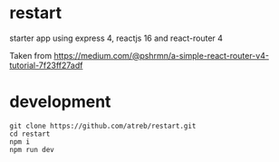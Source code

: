 # restart

starter app using express 4, reactjs 16 and react-router 4

Taken from https://medium.com/@pshrmn/a-simple-react-router-v4-tutorial-7f23ff27adf

# development
```
git clone https://github.com/atreb/restart.git
cd restart
npm i
npm run dev
```
